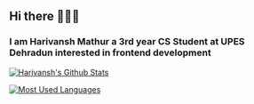 ## Hi there 👋👨‍💻
### I am Harivansh Mathur a 3rd year CS Student at UPES Dehradun interested in frontend development

[![Harivansh's Github Stats](https://github-readme-stats.vercel.app/api?username=Harivansh8888)](https://github.com/anuraghazra/github-readme-stats)

[![Most Used Languages](https://github-readme-stats.vercel.app/api/top-langs/?username=Harivansh8888&layout=compact)](https://github.com/anuraghazra/github-readme-stats)
<!--
**Harivansh8888/Harivansh8888** is a ✨ _special_ ✨ repository because its `README.md` (this file) appears on your GitHub profile.

Here are some ideas to get you started:

- 🔭 I’m currently working on ...
- 🌱 I’m currently learning ...
- 👯 I’m looking to collaborate on ...
- 🤔 I’m looking for help with ...
- 💬 Ask me about ...
- 📫 How to reach me: ...
- 😄 Pronouns: ...
- ⚡ Fun fact: ...
-->

